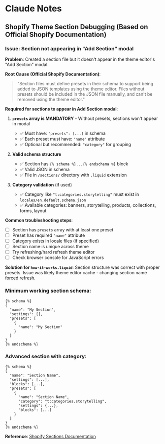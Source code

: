 # Claude Notes

## Shopify Theme Section Debugging (Based on Official Shopify Documentation)

### Issue: Section not appearing in "Add Section" modal

**Problem**: Created a section file but it doesn't appear in the theme editor's "Add Section" modal.

**Root Cause (Official Shopify Documentation)**:
> "Section files must define presets in their schema to support being added to JSON templates using the theme editor. Files without presets should be included in the JSON file manually, and can't be removed using the theme editor."

**Required for sections to appear in Add Section modal**:

1. **`presets` array is MANDATORY** - Without presets, sections won't appear in modal
   - ✅ Must have: `"presets": [...]` in schema
   - ✅ Each preset must have: `"name"` attribute
   - ✅ Optional but recommended: `"category"` for grouping

2. **Valid schema structure**
   - ✅ Section has `{% schema %}...{% endschema %}` block
   - ✅ Valid JSON in schema
   - ✅ File in `/sections/` directory with `.liquid` extension

3. **Category validation** (if used)
   - ✅ Category like `"t:categories.storytelling"` must exist in `locales/en.default.schema.json`
   - ✅ Available categories: banners, storytelling, products, collections, forms, layout

**Common troubleshooting steps**:
- [ ] Section has `presets` array with at least one preset
- [ ] Preset has required `"name"` attribute
- [ ] Category exists in locale files (if specified)
- [ ] Section name is unique across theme
- [ ] Try refreshing/hard refresh theme editor
- [ ] Check browser console for JavaScript errors

**Solution for `how-it-works.liquid`**: Section structure was correct with proper presets. Issue was likely theme editor cache - changing section name forced refresh.

### Minimum working section schema:
```liquid
{% schema %}
{
  "name": "My Section",
  "settings": [],
  "presets": [
    {
      "name": "My Section"
    }
  ]
}
{% endschema %}
```

### Advanced section with category:
```liquid
{% schema %}
{
  "name": "Section Name",
  "settings": [...],
  "blocks": [...],
  "presets": [
    {
      "name": "Section Name", 
      "category": "t:categories.storytelling",
      "settings": {...},
      "blocks": [...]
    }
  ]
}
{% endschema %}
```

**Reference**: [Shopify Sections Documentation](https://shopify.dev/storefronts/themes/architecture/sections)